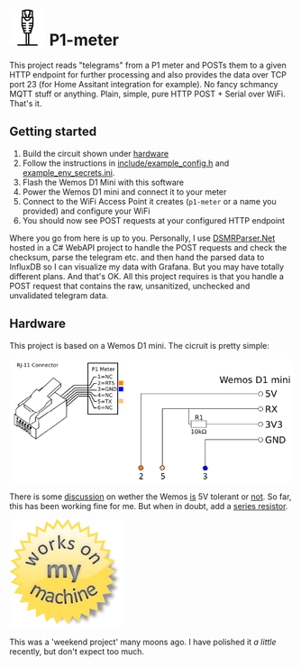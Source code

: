 # ![Logo](data/favicon.svg) P1-meter

This project reads "telegrams" from a P1 meter and POSTs them to a given HTTP endpoint for further processing and also provides the data over TCP port 23 (for Home Assitant integration for example). No fancy schmancy MQTT stuff or anything. Plain, simple, pure HTTP POST + Serial over WiFi. That's it.

## Getting started

1. Build the circuit shown under [hardware](#hardware)
2. Follow the instructions in [include/example_config.h](include/example_config.h) and [example_env_secrets.ini](example_env_secrets.ini).
3. Flash the Wemos D1 Mini with this software
4. Power the Wemos D1 mini and connect it to your meter
5. Connect to the WiFi Access Point it creates (`p1-meter` or a name you provided) and configure your WiFi
6. You should now see POST requests at your configured HTTP endpoint

Where you go from here is up to you. Personally, I use [DSMRParser.Net](https://github.com/RobThree/DSMRParser.Net) hosted in a C# WebAPI project to handle the POST requests and check the checksum, parse the telegram etc. and then hand the parsed data to InfluxDB so I can visualize my data with Grafana. But you may have totally different plans. And that's OK. All this project requires is that you handle a POST request that contains the raw, unsanitized, unchecked and unvalidated telegram data.

## Hardware

This project is based on a Wemos D1 mini. The cicruit is pretty simple:

![Schema](/doc/schema.png)

There is some [discussion](https://x.com/ba0sh1/status/759239169071837184) on wether the Wemos [is](https://hackaday.com/2022/05/12/is-esp8266-5-v-tolerant-this-curve-tracer-says-yes/) 5V tolerant or [not](https://hackaday.com/2016/07/28/ask-hackaday-is-the-esp8266-5v-tolerant/). So far, this has been working fine for me. But when in doubt, add a [series resistor](https://hackaday.com/2022/05/12/is-esp8266-5-v-tolerant-this-curve-tracer-says-yes/#comment-6472529).

![Works On My Machine!](/doc/womm.png)

This was a 'weekend project' many moons ago. I have polished it _a little_ recently, but don't expect too much.
